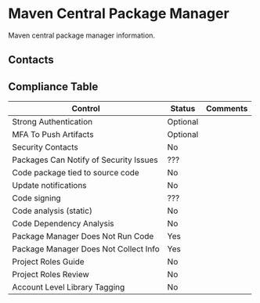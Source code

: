 # Maven Central Package Manager

Maven central package manager information.

## Contacts



## Compliance Table

| Control | Status | Comments |
|---------|--------|--------|
| Strong Authentication | Optional |  |
| MFA To Push Artifacts | Optional |  |
| Security Contacts | No |  |
| Packages Can Notify of Security Issues | ??? |  |
| Code package tied to source code | No | |
| Update notifications | No |  |
| Code signing | ??? |  |
| Code analysis (static) | No |  |
| Code Dependency Analysis | No |  |
| Package Manager Does Not Run Code | Yes |  |
| Package Manager Does Not Collect Info | Yes |  |
| Project Roles Guide | No |  |
| Project Roles Review | No | |
| Account Level Library Tagging | No |  |